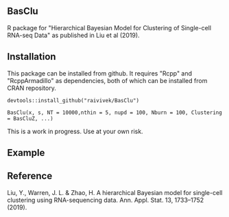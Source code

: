 ## BasClu

R package for "Hierarchical Bayesian Model for Clustering of Single-cell RNA-seq Data" as published in Liu et al (2019).

## Installation
This package can be installed from github. It requires "Rcpp" and "RcppArmadillo" as
dependencies, both of which can be installed from CRAN repository.

```
devtools::install_github("raivivek/BasClu")
```
```
BasClu(x, s, NT = 10000,nthin = 5, nupd = 100, Nburn = 100, Clustering = BasCluZ, ...)
```

This is a work in progress. Use at your own risk.

## Example


## Reference
Liu, Y., Warren, J. L. & Zhao, H. A hierarchical Bayesian model for single-cell clustering using RNA-sequencing data. Ann. Appl. Stat. 13, 1733–1752 (2019).
